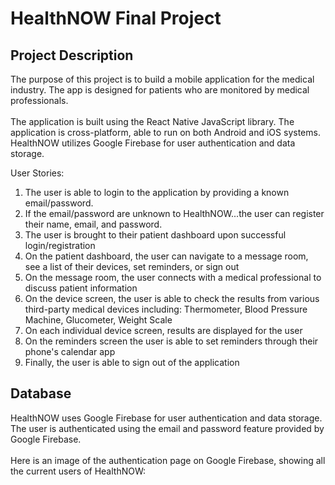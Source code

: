 # HealthNOW Final Project

## Project Description

The purpose of this project is to build a mobile application for the medical industry. The app is designed for patients who are monitored by medical professionals.
</br>
</br>
The application is built using the React Native JavaScript library. The application is cross-platform, able to run on both Android and iOS systems. HealthNOW utilizes Google Firebase 
for user authentication and data storage. 

User Stories:

1) The user is able to login to the application by providing a known email/password. 
2) If the email/password are unknown to HealthNOW...the user can register their name, email, and password.
3) The user is brought to their patient dashboard upon successful login/registration
4) On the patient dashboard, the user can navigate to a message room, see a list of their devices, set reminders, or sign out
5) On the message room, the user connects with a medical professional to discuss patient information
6) On the device screen, the user is able to check the results from various third-party medical devices including: Thermometer, Blood Pressure Machine, Glucometer, Weight Scale
7) On each individual device screen, results are displayed for the user 
8) On the reminders screen the user is able to set reminders through their phone's calendar app
9) Finally, the user is able to sign out of the application

## Database 

HealthNOW uses Google Firebase for user authentication and data storage. The user is authenticated using the email and password feature provided by Google Firebase. 
</br>
</br>
Here is an image of the authentication page on Google Firebase, showing all the current users of HealthNOW:

